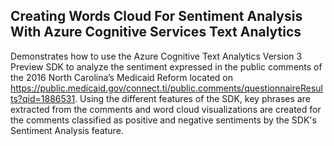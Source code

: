 ## Creating Words Cloud For Sentiment Analysis With Azure Cognitive Services Text Analytics
Demonstrates how to use the Azure Cognitive Text Analytics Version 3 Preview SDK to analyze the sentiment expressed in the public comments of the 2016 North Carolina’s Medicaid Reform located on https://public.medicaid.gov/connect.ti/public.comments/questionnaireResults?qid=1886531. Using the different features of the SDK, key phrases are extracted from the comments and word cloud visualizations are created for the comments classified as positive and negative sentiments by the SDK's Sentiment Analysis feature.
